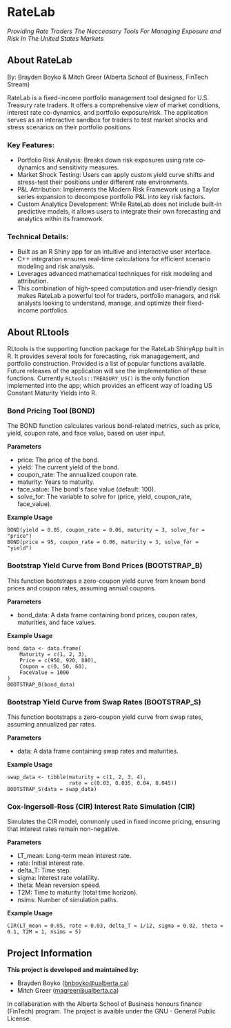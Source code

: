 # RateLab
_Providing Rate Traders The Necceasary Tools For Managing Exposure and Risk In The United States Markets_

## About RateLab
By: Brayden Boyko & Mitch Greer (Alberta School of Business, FinTech Stream)

RateLab is a fixed-income portfolio management tool designed for U.S. Treasury rate traders. It offers a comprehensive view of market conditions, interest rate co-dynamics, and portfolio exposure/risk. The application serves as an interactive sandbox for traders to test market shocks and stress scenarios on their portfolio positions.

### Key Features:
+ Portfolio Risk Analysis: Breaks down risk exposures using rate co-dynamics and sensitivity measures.
+ Market Shock Testing: Users can apply custom yield curve shifts and stress-test their positions under different rate environments.
+ P&L Attribution: Implements the Modern Risk Framework using a Taylor series expansion to decompose portfolio P&L into key risk factors.
+ Custom Analytics Development: While RateLab does not include built-in predictive models, it allows users to integrate their own forecasting and analytics within its framework.

### Technical Details:
+ Built as an R Shiny app for an intuitive and interactive user interface.
+ C++ integration ensures real-time calculations for efficient scenario modeling and risk analysis.
+ Leverages advanced mathematical techniques for risk modeling and attribution.
+ This combination of high-speed computation and user-friendly design makes RateLab a powerful tool for traders, portfolio managers, and risk analysts looking to understand, manage, and optimize their fixed-income portfolios.

## About RLtools
RLtools is the supporting function package for the RateLab ShinyApp built in R. It provides several tools for forecasting, risk managagement, and portfolio construction. Provided is a list of popular functions available. Future releases of the application will see the implementation of these functions. Currently `RLtools::TREASURY_US()` is the only function implemented into the app; which provides an efficent way of loading US Constant Maturity Yields into R.

### Bond Pricing Tool (BOND)
The BOND function calculates various bond-related metrics, such as price, yield, coupon rate, and face value, based on user input.

**Parameters**
+ price: The price of the bond.
+ yield: The current yield of the bond.
+ coupon_rate: The annualized coupon rate.
+ maturity: Years to maturity.
+ face_value: The bond's face value (default: 100).
+ solve_for: The variable to solve for (price, yield, coupon_rate, face_value).

**Example Usage**
```
BOND(yield = 0.05, coupon_rate = 0.06, maturity = 3, solve_for = "price")
BOND(price = 95, coupon_rate = 0.06, maturity = 3, solve_for = "yield")
```

### Bootstrap Yield Curve from Bond Prices (BOOTSTRAP_B)
This function bootstraps a zero-coupon yield curve from known bond prices and coupon rates, assuming annual coupons.

**Parameters**
+ bond_data: A data frame containing bond prices, coupon rates, maturities, and face values.

**Example Usage**
```
bond_data <- data.frame(
    Maturity = c(1, 2, 3),
    Price = c(950, 920, 880),
    Coupon = c(0, 50, 60),
    FaceValue = 1000
)
BOOTSTRAP_B(bond_data)
```

### Bootstrap Yield Curve from Swap Rates (BOOTSTRAP_S)
This function bootstraps a zero-coupon yield curve from swap rates, assuming annualized par rates.

**Parameters**
+ data: A data frame containing swap rates and maturities.

**Example Usage**
```
swap_data <- tibble(maturity = c(1, 2, 3, 4),
                    rate = c(0.03, 0.035, 0.04, 0.045))
BOOTSTRAP_S(data = swap_data)
```

### Cox-Ingersoll-Ross (CIR) Interest Rate Simulation (CIR)
Simulates the CIR model, commonly used in fixed income pricing, ensuring that interest rates remain non-negative.

**Parameters**
+ LT_mean: Long-term mean interest rate.
+ rate: Initial interest rate.
+ delta_T: Time step.
+ sigma: Interest rate volatility.
+ theta: Mean reversion speed.
+ T2M: Time to maturity (total time horizon).
+ nsims: Number of simulation paths.

**Example Usage**
```
CIR(LT_mean = 0.05, rate = 0.03, delta_T = 1/12, sigma = 0.02, theta = 0.1, T2M = 1, nsims = 5)
```

## Project Information

**This project is developed and maintained by:**
+ Brayden Boyko (bnboyko@ualberta.ca)
+ Mitch Greer (magreer@ualberta.ca)

In collaberation with the Alberta School of Business honours finance (FinTech) program. The project is avaible under the GNU - General Public License.

